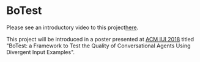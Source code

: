 # BoTest

Please see an introductory video to this project[here](https://www.youtube.com/watch?v=3jU-Or0fztc&t=8s).

This project will be introduced in a poster presented at [ACM IUI 2018](http://iui.acm.org/2018/) titled "BoTest: a Framework to Test the Quality of Conversational Agents Using Divergent Input Examples".
